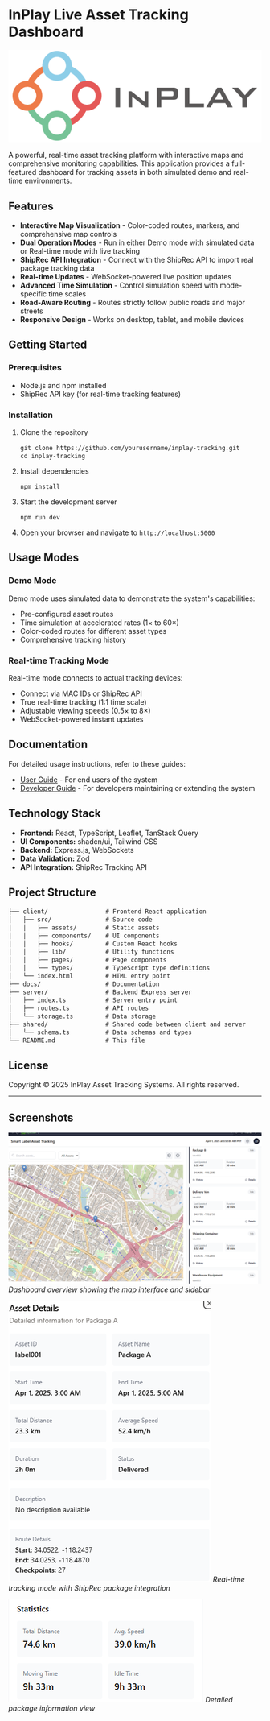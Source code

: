 # InPlay Live Asset Tracking Dashboard

![InPlay Logo](./attached_assets/InPlay_logo.png)

A powerful, real-time asset tracking platform with interactive maps and comprehensive monitoring capabilities. This application provides a full-featured dashboard for tracking assets in both simulated demo and real-time environments.

## Features

- **Interactive Map Visualization** - Color-coded routes, markers, and comprehensive map controls
- **Dual Operation Modes** - Run in either Demo mode with simulated data or Real-time mode with live tracking
- **ShipRec API Integration** - Connect with the ShipRec API to import real package tracking data
- **Real-time Updates** - WebSocket-powered live position updates
- **Advanced Time Simulation** - Control simulation speed with mode-specific time scales
- **Road-Aware Routing** - Routes strictly follow public roads and major streets
- **Responsive Design** - Works on desktop, tablet, and mobile devices

## Getting Started

### Prerequisites

- Node.js and npm installed
- ShipRec API key (for real-time tracking features)

### Installation

1. Clone the repository
   ```
   git clone https://github.com/yourusername/inplay-tracking.git
   cd inplay-tracking
   ```

2. Install dependencies
   ```
   npm install
   ```

3. Start the development server
   ```
   npm run dev
   ```

4. Open your browser and navigate to `http://localhost:5000`

## Usage Modes

### Demo Mode

Demo mode uses simulated data to demonstrate the system's capabilities:

- Pre-configured asset routes
- Time simulation at accelerated rates (1× to 60×)
- Color-coded routes for different asset types
- Comprehensive tracking history

### Real-time Tracking Mode

Real-time mode connects to actual tracking devices:

- Connect via MAC IDs or ShipRec API
- True real-time tracking (1:1 time scale)
- Adjustable viewing speeds (0.5× to 8×)
- WebSocket-powered instant updates

## Documentation

For detailed usage instructions, refer to these guides:

- [User Guide](./docs/user-guide.md) - For end users of the system
- [Developer Guide](./docs/developer-guide.md) - For developers maintaining or extending the system

## Technology Stack

- **Frontend:** React, TypeScript, Leaflet, TanStack Query
- **UI Components:** shadcn/ui, Tailwind CSS
- **Backend:** Express.js, WebSockets
- **Data Validation:** Zod
- **API Integration:** ShipRec Tracking API

## Project Structure

```
├── client/                # Frontend React application
│   ├── src/               # Source code
│   │   ├── assets/        # Static assets
│   │   ├── components/    # UI components
│   │   ├── hooks/         # Custom React hooks
│   │   ├── lib/           # Utility functions
│   │   ├── pages/         # Page components
│   │   └── types/         # TypeScript type definitions
│   └── index.html         # HTML entry point
├── docs/                  # Documentation
├── server/                # Backend Express server
│   ├── index.ts           # Server entry point
│   ├── routes.ts          # API routes
│   └── storage.ts         # Data storage
├── shared/                # Shared code between client and server
│   └── schema.ts          # Data schemas and types
└── README.md              # This file
```

## License

Copyright © 2025 InPlay Asset Tracking Systems. All rights reserved.

---

## Screenshots

![Dashboard Overview](./attached_assets/image_1743716111622.png)
*Dashboard overview showing the map interface and sidebar*

![Real-time Tracking](./attached_assets/image_1743724789214.png)
*Real-time tracking mode with ShipRec package integration*

![Package Details](./attached_assets/image_1743725686125.png)
*Detailed package information view*